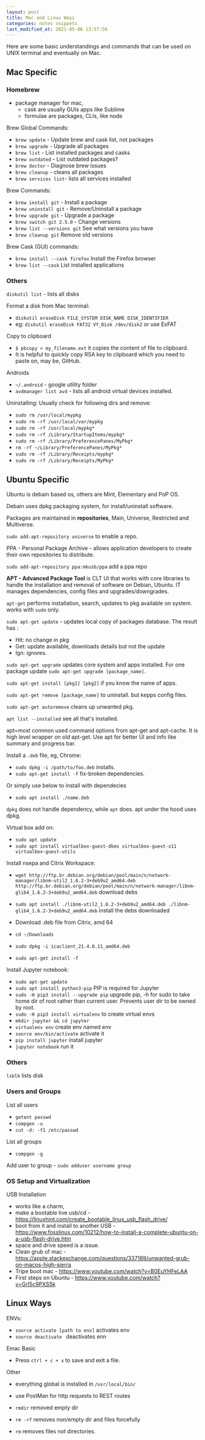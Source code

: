 ```yaml
---
layout: post
title: Mac and Linux Ways
categories: notes snippets
last_modified_at: 2021-05-06 13:57:56
---
```


Here are some basic understandings and commands that can be used on UNIX terminal and eventually on Mac. 


## Mac Specific


### Homebrew
- package manager for mac, 
  - cask are usually GUIs apps like Sublime
  - formulae are packages, CLIs, like node

Brew Global Commands:
- `brew update` - Update brew and cask list, not packages
- `brew upgrade` -  Upgrade all packages
- `brew list` - List installed packages and casks
- `brew outdated` - List outdated packages?
- `brew doctor` - Diagnose brew issues
- `brew cleanup` - cleans all packages
- `brew services list`- lists all services installed

Brew Commands:
- `brew install git` -  Install a package
- `brew uninstall git` -  Remove/Uninstall a package
- `brew upgrade git` -  Upgrade a package
- `brew switch git 2.5.0` -  Change versions
- `brew list --versions git`  See what versions you have
- `brew cleanup git` Remove old versions

Brew Cask (GUI) commands:
- `brew install --cask firefox` Install the Firefox browser
- `brew list --cask`  List installed applications

### Others

`diskutil list` - lists all disks

Format a disk from Mac terminal:
- `diskutil eraseDisk FILE_SYSTEM DISK_NAME DISK_IDENTIFIER`
- eg: `diskutil eraseDisk FAT32 VY_Disk /dev/disk2` or use ExFAT 

Copy to clipboard
- `$ pbcopy < my_filename.ext` it copies the content of file to clipboard.
- It is helpful to quickly copy RSA key to clipboard which you need to paste on, may be, GitHub.

Androids
- `~/.android` - google utility folder
- `avdmanager list avd` - lists all android virtual devices installed.

Uninstalling:
Usually check for following dirs and remove:
- `sudo rm /usr/local/mypkg`
- `sudo rm -rf /usr/local/var/mypkg`
- `sudo rm -rf /usr/local/mypkg*`
- `sudo rm -rf /Library/StartupItems/mypkg*`
- `sudo rm -rf /Library/PreferencePanes/MyPkg*`
- `rm -rf ~/Library/PreferencePanes/MyPkg*`
- `sudo rm -rf /Library/Receipts/mypkg*`
- `sudo rm -rf /Library/Receipts/MyPkg*`



## Ubuntu Specific

Ubuntu is debain based os, others are Mint, Elementary and PoP OS.

Debain uses dpkg packaging system, for install/uninstall software.

Packages are maintained in **repositories**, Main, Universe, Restricted and Multiverse. 

`sudo add-apt-repository universe` to enable a repo.

PPA - Personal Package Archive - allows application developers to create their own repositories to distribute.

`sudo add-apt-repository ppa:mkusb/ppa` add a ppa repo

**APT - Advanced Package Tool** is CLT UI that works with core libraries to handle the installation and removal of software on Debian, Ubuntu. IT manages dependencies, config files and upgrades/downgrades.

`apt-get` performs installation, search, updates to pkg available on system. works with `sudo` only.

`sudo apt-get update` - updates local copy of packages database. The result has :
- Hit: no change in pkg
- Get: update available, downloads details but not the update
- Ign: ignores.

`sudo apt-get upgrade` updates core system and apps installed. For one package update `sudo apt-get upgrade [package_name]`.

`sudo apt-get install [pkg1] [pkg2]` if you know the name of apps.

`sudo apt-get remove [package_name]` to uninstall. but kepps config files.

`sudo apt-get autoremove` cleans up unwanted pkg.

`apt list --installed` see all that's installed.

apt=most common used command options from apt-get and apt-cache. It is high level wrapper on old apt-get. Use apt for better UI and info like summary and progress bar.

Install a `.deb` file, eg, Chrome:
- `sudo dpkg -i /path/to/foo.deb` installs. 
- `sudo apt-get install -f` fix-broken dependencies.

Or simply use below to install with dependecies
- `sudo apt install ./name.deb`

`dpkg` does not handle dependency, while `apt` does. apt under the hood uses dpkg.

Virtual box add on:
- `sudo apt update`
- `sudo apt install virtualbox-guest-dkms virtualbox-guest-x11 virtualbox-guest-utils`

Install nsepa and Citrix Workspace:

- `wget http://ftp.br.debian.org/debian/pool/main/n/network-manager/libnm-util2_1.6.2-3+deb9u2_amd64.deb http://ftp.br.debian.org/debian/pool/main/n/network-manager/libnm-glib4_1.6.2-3+deb9u2_amd64.deb` download debs
- `sudo apt install ./libnm-util2_1.6.2-3+deb9u2_amd64.deb ./libnm-glib4_1.6.2-3+deb9u2_amd64.deb` install the debs downloaded

- Download .deb file from Citrix, amd 64
- `cd ~/Downloads`
- `sudo dpkg -i icaclient_21.4.0.11_amd64.deb`
- `sudo apt-get install -f`

Install Jupyter notebook:
- `sudo apt-get update`
- `sudo apt install python3-pip` PIP is required for Jupyter
- `sudo -H pip3 install --upgrade pip` upgrade pip, -h for sudo to take home dir of root rather than current user. Prevents user dir to be owned by root.
- `sudo -H pip3 install virtualenv` to create virtual envs
- `mkdir jupyter && cd jupyter`
- `virtualenv env` create env named env
- `source env/bin/activate` activate it
- `pip install jupyter` install jupyter
- `jupyter notebook` run it


### Others

`lsblk` lists disk

### Users and Groups

List all users 
- `getent passwd`
- `compgen -u`
- `cut -d: -f1 /etc/passwd`

List all groups
- `compgen -g`

Add user to group - `sudo adduser username group`

### OS Setup and Virtualization

USB Installation
- works like a charm, 
- make a bootable live usb/cd - https://linuxhint.com/create_bootable_linux_usb_flash_drive/
- boot from it and install to another USB - https://www.fosslinux.com/10212/how-to-install-a-complete-ubuntu-on-a-usb-flash-drive.htm
- space and drive speed is a issue.
- Clean grub of mac - https://apple.stackexchange.com/questions/337189/unwanted-grub-on-macos-high-sierra
- Tripe boot mac - https://www.youtube.com/watch?v=B0EuYHFeLAA
- First steps on Ubuntu - https://www.youtube.com/watch?v=GrI5c9PXS5k

## Linux Ways

ENVs:
- `source activate [path to env]` activates env
- `source deactivate ` deactivates enn

Emac Basic
- Press `ctrl + c + x` to save and exit a file.

Other
- everything global is installed in `/usr/local/bin/`
- use PostMan for http requests to REST routes

- `rmdir` removed empty dir
- `rm -rf` removes non/empty dir and files forcefully
- `rm` removes files not directories.





